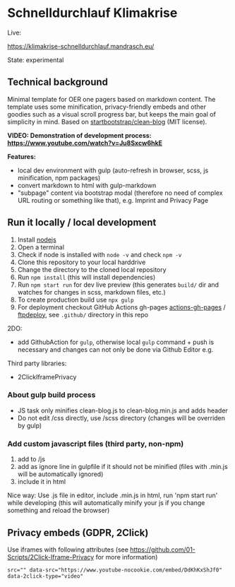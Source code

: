 # Schnelldurchlauf Klimakrise

Live:

https://klimakrise-schnelldurchlauf.mandrasch.eu/

State: experimental

## Technical background

Minimal template for OER one pagers based on markdown content. The template uses some minification, privacy-friendly embeds and other goodies such as a visual scroll progress bar, but keeps the main goal of simplicity in mind. Based on [startbootstrap/clean-blog](https://startbootstrap.com/themes/clean-blog/) (MIT license).

**VIDEO: Demonstration of development process: https://www.youtube.com/watch?v=Ju8Sxcw6hkE**

**Features:**
- local dev environment with gulp (auto-refresh in browser, scss, js minification, npm packages)
- convert markdown to html with gulp-markdown
- "subpage" content via bootstrap modal (therefore no need of complex URL routing or something like that), e.g. Imprint and Privacy Page

## Run it locally / local development

1. Install [nodejs](https://nodejs.org/en/download/)
1. Open a terminal
1. Check if node is installed with `node -v` and check `npm -v`
1. Clone this repository to your local harddrive
1. Change the directory to the cloned local repository
1. Run `npm install` (this will install dependencies)
1. Run `npm start run` for dev live preview (this generates `build/` dir and watches for changes in scss, markdown files, etc.)
1. To create production build use `npx gulp`
1. For deployment checkout GitHub Actions gh-pages [actions-gh-pages](https://github.com/peaceiris/actions-gh-pages) / [ftpdeploy](https://github.com/SamKirkland/FTP-Deploy-Action), see `.github/` directory in this repo

2DO:
- add GithubAction for `gulp`, otherwise local `gulp` command + push is necessary and changes can not only be done via Github Editor e.g.

Third party libraries:

- 2ClickIframePrivacy

### About gulp build process

- JS task only minifies clean-blog.js to clean-blog.min.js and adds header
- Do not edit /css directly, use /scss directory (changes will be overriden by gulp)

### Add custom javascript files (third party, non-npm)

1. add to /js
2. add as ignore line in gulpfile if it should not be minified (files with .min.js will be automatically ignored)
3. include it in html

Nice way: Use .js file in editor, include .min.js in html, run 'npm start run' while developing (this will automatically minify your js if you change something and reload the browser)

## Privacy embeds (GDPR, 2Click)

Use iframes with following attributes (see https://github.com/01-Scripts/2Click-Iframe-Privacy for more information)
```
src="" data-src="https://www.youtube-nocookie.com/embed/DdKhKxShJf0" data-2click-type="video"
```
